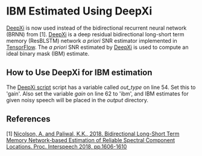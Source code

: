 # IBM Estimated Using DeepXi

[DeepXi](https://github.com/anicolson/DeepXi) is now used instead of the bidirectional recurrent neural network (BRNN) from [1]. [DeepXi](https://github.com/anicolson/DeepXi) is a deep residual bidirectional long-short term memory (ResBLSTM) network *a priori* SNR estimator implemented in [TensorFlow](https://www.tensorflow.org/). The *a priori* SNR estimated by [DeepXi](https://github.com/anicolson/DeepXi) is used to compute an ideal binary mask (IBM) estimate. 

## How to Use DeepXi for IBM estimation
The [DeepXi script](https://github.com/anicolson/DeepXi/blob/master/deepxi.py) script has a variable called *out_type* on line 54. Set this to 'gain'. Also set the variable *gain* on line 62 to 'ibm', and IBM estimates for given noisy speech will be placed in the *output* directory.

## References
[1] [Nicolson, A. and Paliwal, K.K., 2018. Bidirectional Long-Short Term Memory Network-based Estimation of Reliable Spectral Component Locations. Proc. Interspeech 2018, pp.1606-1610](https://www.isca-speech.org/archive/Interspeech_2018/pdfs/1134.pdf)